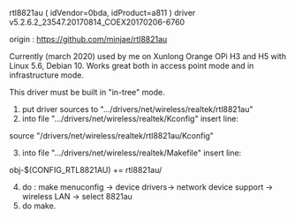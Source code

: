 rtl8821au
( idVendor=0bda, idProduct=a811 )
driver v5.2.6.2_23547.20170814_COEX20170206-6760

origin : https://github.com/minjae/rtl8821au

Currently (march 2020) used by me on Xunlong Orange OPi H3 and H5 with Linux 5.6, Debian 10. Works great both in access point mode and in infrastructure mode.

This driver must be built in "in-tree" mode.

1.    put driver sources to ".../drivers/net/wireless/realtek/rtl8821au"
2.    into file ".../drivers/net/wireless/realtek/Kconfig" insert line:

source "/drivers/net/wireless/realtek/rtl8821au/Kconfig"

3.    into file ".../drivers/net/wireless/realtek/Makefile" insert line:

obj-$(CONFIG_RTL8821AU) += rtl8821au/

4.    do : make menuconfig -> device drivers-> network device support -> wireless LAN -> select 8821au
5.    do make.
